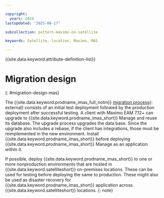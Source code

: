 ```yaml
---

copyright:
  years: 2024
lastupdated: "2025-06-17"

subcollection: pattern-maximo-on-satellite

keywords: Satellite, location, Maximo, MAS

---
```


{{site.data.keyword.attribute-definition-list}}

# Migration design
{: #migration-design-mas}

The {{site.data.keyword.prodname_imas_full_notm}} [migration process](https://www.ibm.com/docs/en/mas-cd/continuous-delivery?topic=overview-process){: external} consists of an initial test deployment followed by the production deployment after successful testing. A client with Maximo EAM 7.12+ can upgrade to {{site.data.keyword.prodname_imas_short}} Manage and reuse its database. The upgrade process upgrades the data base. Since the upgrade also includes a rebase, if the client has integrations, those must be reimplemented in the new environment. Install {{site.data.keyword.prodname_imas_short}} before deploying {{site.data.keyword.prodname_imas_short}} Manage as an application within it.

If possible, deploy {{site.data.keyword.prodname_imas_short}} to one or more nonproduction environments that are hosted in {{site.data.keyword.satelliteshort}} on-premises locations. These can be used for testing before deploying the same to production. These might also be used as disaster recovery for {{site.data.keyword.prodname_imas_short}} application across {{site.data.keyword.satelliteshort}} locations.
{: note}
